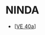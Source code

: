# NINDA

* [[VE 40a]]


[//begin]: # "Autogenerated link references for markdown compatibility"
[VE 40a]: <VE 40a> "VE 40a"
[//end]: # "Autogenerated link references"